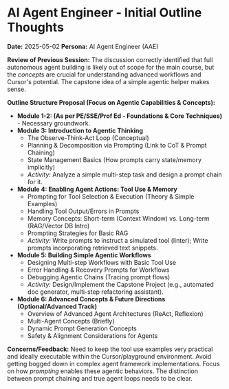 # AI Agent Engineer - Initial Outline Thoughts

**Date:** 2025-05-02
**Persona:** AI Agent Engineer (AAE)

**Review of Previous Session:** The discussion correctly identified that full autonomous agent building is likely out of scope for the main course, but the *concepts* are crucial for understanding advanced workflows and Cursor's potential. The capstone idea of a simple agentic helper makes sense.

**Outline Structure Proposal (Focus on Agentic Capabilities & Concepts):**

*   **Module 1-2: (As per PE/SSE/Prof Ed - Foundations & Core Techniques)** - Necessary groundwork.
*   **Module 3: Introduction to Agentic Thinking**
    *   The Observe-Think-Act Loop (Conceptual)
    *   Planning & Decomposition via Prompting (Link to CoT & Prompt Chaining)
    *   State Management Basics (How prompts carry state/memory implicitly)
    *   *Activity:* Analyze a simple multi-step task and design a prompt chain for it.
*   **Module 4: Enabling Agent Actions: Tool Use & Memory**
    *   Prompting for Tool Selection & Execution (Theory & Simple Examples)
    *   Handling Tool Output/Errors in Prompts
    *   Memory Concepts: Short-term (Context Window) vs. Long-term (RAG/Vector DB Intro)
    *   Prompting Strategies for Basic RAG
    *   *Activity:* Write prompts to instruct a simulated tool (linter); Write prompts incorporating retrieved text snippets.
*   **Module 5: Building Simple Agentic Workflows**
    *   Designing Multi-step Workflows with Basic Tool Use
    *   Error Handling & Recovery Prompts for Workflows
    *   Debugging Agentic Chains (Tracing prompt flows)
    *   *Activity:* Design/Implement the Capstone Project (e.g., automated doc generator, multi-step refactoring assistant).
*   **Module 6: Advanced Concepts & Future Directions (Optional/Advanced Track)**
    *   Overview of Advanced Agent Architectures (ReAct, Reflexion)
    *   Multi-Agent Concepts (Briefly)
    *   Dynamic Prompt Generation Concepts
    *   Safety & Alignment Considerations for Agents

**Concerns/Feedback:** Need to keep the tool use examples very practical and ideally executable within the Cursor/playground environment. Avoid getting bogged down in complex agent framework implementations. Focus on how *prompting* enables these agentic behaviors. The distinction between prompt chaining and true agent loops needs to be clear. 